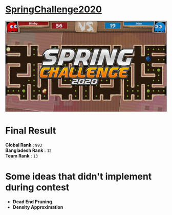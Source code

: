 # [**SpringChallenge2020**](https://www.codingame.com/ide/puzzle/spring-challenge-2020)

![](/Screenshot.png)

# **Final Result**
**Global Rank** : `993`  
**Bangladesh Rank** : `12`  
**Team Rank** : `13`

# **Some ideas that didn't implement during contest**
- **Dead End Pruning**
- **Density Approximation**
